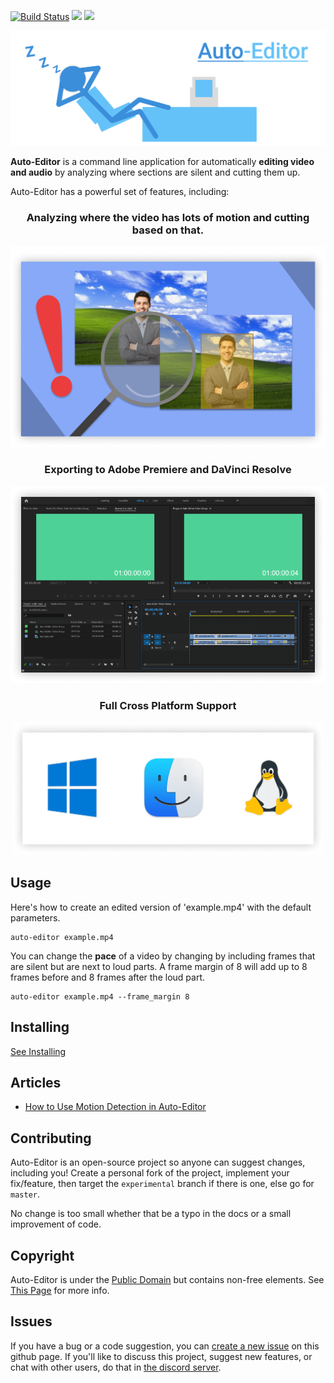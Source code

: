 [![Build Status](https://travis-ci.com/WyattBlue/auto-editor.svg?branch=master)](https://travis-ci.com/WyattBlue/auto-editor)
<a href="https://discord.com/invite/kMHAWJJ/"><img src="https://img.shields.io/discord/711767814821773372?label=Discord"></a>
<img src="https://img.shields.io/badge/version-20w50a-blue.svg">
<p align="center"><img src="https://raw.githubusercontent.com/WyattBlue/auto-editor/master/resources/auto-editor_banner.png" width="700"></p>

**Auto-Editor** is a command line application for automatically **editing video and audio** by analyzing where sections are silent and cutting them up.


Auto-Editor has a powerful set of features, including:

<h3 align="center">Analyzing where the video has lots of motion and cutting based on that.</h3>
<p align="center"><img src="https://raw.githubusercontent.com/WyattBlue/auto-editor/master/resources/m_detection.png" width="700" title="See How to Use Motion Detection in Auto-Editor"></p>

<h3 align="center">Exporting to Adobe Premiere and DaVinci Resolve</h2>
<p align="center"><img src="https://raw.githubusercontent.com/WyattBlue/auto-editor/master/resources/premiere_editing.png" width="700" title="Final Cut Pro and a few others might also work."></p>

<h3 align="center">Full Cross Platform Support</h3>
<p align="center"><img src="https://raw.githubusercontent.com/WyattBlue/auto-editor/master/resources/cross_platform.png" width="500" title="and chromeOS, but they are tricky to set up."></p>

## Usage
Here's how to create an edited version of 'example.mp4' with the default parameters.
```
auto-editor example.mp4
```

You can change the **pace** of a video by changing by including frames that are silent but are next to loud parts. A frame margin of 8 will add up to 8 frames before and 8 frames after the loud part.

```
auto-editor example.mp4 --frame_margin 8
```

## Installing
[See Installing](https://github.com/WyattBlue/auto-editor/blob/master/resources/installing.md)

## Articles
 - [How to Use Motion Detection in Auto-Editor](https://github.com/WyattBlue/auto-editor/blob/master/resources/motionDetection.md)

## Contributing
Auto-Editor is an open-source project so anyone can suggest changes, including you! Create a personal fork of the project, implement your fix/feature, then target the `experimental` branch if there is one, else go for `master`.

No change is too small whether that be a typo in the docs or a small improvement of code.

## Copyright
Auto-Editor is under the [Public Domain](https://github.com/WyattBlue/auto-editor/blob/master/LICENSE) but contains non-free elements. See [This Page](https://github.com/WyattBlue/auto-editor/blob/master/resources/legalinfo.md) for more info.

## Issues
If you have a bug or a code suggestion, you can [create a new issue](https://github.com/WyattBlue/auto-editor/issues/new) on this github page. If you'll like to discuss this project, suggest new features, or chat with other users, do that in [the discord server](https://discord.com/invite/kMHAWJJ).
